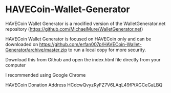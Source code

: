 # HAVECoin-Wallet-Generator
HAVECoin Wallet Generator is a modified version of the WalletGenerator.net repository (https://github.com/MichaelMure/WalletGenerator.net)

HAVECoin Wallet Generator is focused on HAVECoin only and can be downloaded on https://github.com/erfan007p/HAVECoin-Wallet-Generator/archive/master.zip to run a local copy for more security.

Download this from Github and open the index.html file directly from your computer

I recommended using Google Chrome

HAVECoin Donation Address HCdcwQvyzRyFZ7V6LAqL49fPtXGCeGaLBQ